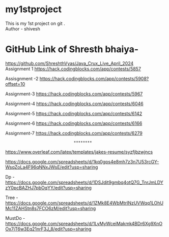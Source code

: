 # my1stproject
This is my 1st project on git .
<br>
Author - shivesh
# GitHub Link of Shresth bhaiya-
https://github.com/ShreshthVyas/Java_Crux_Live_April_2024
<br>
Assignment 1 
https://hack.codingblocks.com/app/contests/5857

Assisgnment -2
https://hack.codingblocks.com/app/contests/5908?offset=10

Assignment-3
https://hack.codingblocks.com/app/contests/5967

Assignment-4
https://hack.codingblocks.com/app/contests/6046

Assignment-5
https://hack.codingblocks.com/app/contests/6142

Assignment-6
https://hack.codingblocks.com/app/contests/6166

Assignment-7
https://hack.codingblocks.com/app/contests/6279

                                  ********


                                  
https://www.overleaf.com/latex/templates/jakes-resume/syzfjbzwjncs



https://docs.google.com/spreadsheets/d/1kq0gps4e8mh7z3n7U53rcGY-WsqZoLa4F96qNNxJWsE/edit?usp=sharing

 

Dp - https://docs.google.com/spreadsheets/d/1DSJdit9gmbq4otQ7G_TnrJmLDYzY0pcBAZHJ7pbOqYY/edit?usp=sharing

 

Tree - https://docs.google.com/spreadsheets/d/1ZMk8E4WbMtrINzUVWqq1LOhUMc11ZAHStn8s7FCO6zM/edit?usp=sharing

 

MustDo - https://docs.google.com/spreadsheets/d/1LyMyWceiMakmk4BDr6Xg9XnOOx7jT6w3Eq21nrF3J_8/edit?usp=sharing
